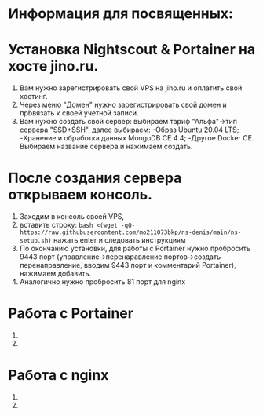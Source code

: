# Информация для посвященных:
# Установка Nightscout & Portainer на хосте jino.ru.
1. Вам нужно зарегистрировать свой VPS на jino.ru и оплатить свой хостинг.
2. Через меню "Домен" нужно зарегистрировать свой домен и прbвязать к своей учетной записи.
3. Вам нужно создать свой сервер: выбираем тариф "Альфа"->тип сервера "SSD+SSH", далее выбираем:
-Образ Ubuntu 20.04 LTS; -Хранение и обработка данных MongoDB CE 4.4; -Другое Docker CE. Выбираем название сервера и нажимаем создать.

# После создания сервера открываем консоль.

1. Заходим в консоль своей VPS,
2. вставить строку: `bash <(wget -qO- https://raw.githubusercontent.com/mo211073bkp/ns-denis/main/ns-setup.sh)` нажать enter и следовать инструкциям
3. По окончанию установки, для работы с Portainer нужно пробросить 9443 порт (управление->перенаравление портов->создать перенаправление, вводим 9443 порт и комментарий Portainer), нажимаем добавить.
4. Аналогично нужно пробросить 81 порт для nginx

# Работа с Portainer
1.
2.

# Работа с nginx
1.
2.




